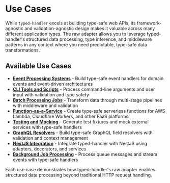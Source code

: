 # Use Cases

While `typed-handler` excels at building type-safe web APIs, its framework-agnostic and validation-agnostic design makes it valuable across many different application types. The raw adapter allows you to leverage typed-handler's structured data processing, type inference, and middleware patterns in any context where you need predictable, type-safe data transformations.

## Available Use Cases

- **[Event Processing Systems](./event-processing.md)** - Build type-safe event handlers for domain events and event-driven architectures
- **[CLI Tools and Scripts](./cli-tools.md)** - Process command-line arguments and user input with validation and type safety
- **[Batch Processing Jobs](./batch-jobs.md)** - Transform data through multi-stage pipelines with middleware and validation
- **[Function-as-a-Service](./faas.md)** - Create type-safe serverless functions for AWS Lambda, Cloudflare Workers, and other FaaS platforms
- **[Testing and Mocking](./testing.md)** - Generate test fixtures and mock external services with type-safe handlers
- **[GraphQL Resolvers](./graphql.md)** - Build type-safe GraphQL field resolvers with validation and context management
- **[NestJS Integration](./nestjs.md)** - Integrate typed-handler with NestJS using adapters, decorators, and services
- **[Background Job Processing](./background-jobs.md)** - Process queue messages and stream events with type-safe handlers

Each use case demonstrates how typed-handler's raw adapter enables structured data processing beyond traditional HTTP request handling.
